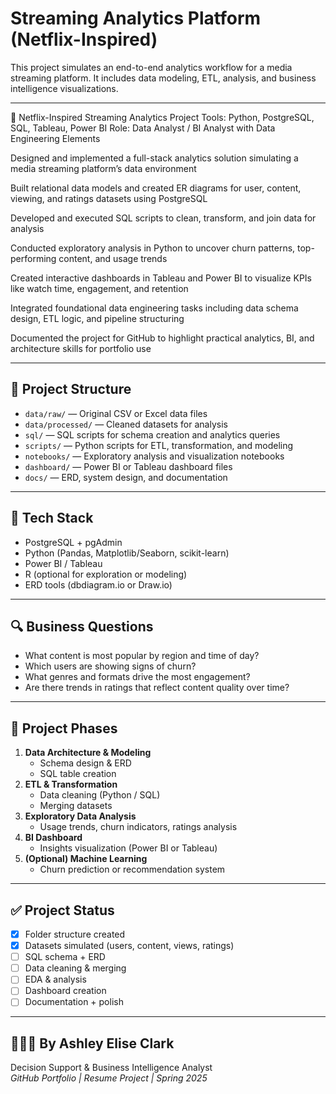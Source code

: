 # Streaming Analytics Platform (Netflix-Inspired)

This project simulates an end-to-end analytics workflow for a media streaming platform. It includes data modeling, ETL, analysis, and business intelligence visualizations.

---
📌 Netflix-Inspired Streaming Analytics Project
Tools: Python, PostgreSQL, SQL, Tableau, Power BI
Role: Data Analyst / BI Analyst with Data Engineering Elements

Designed and implemented a full-stack analytics solution simulating a media streaming platform’s data environment

Built relational data models and created ER diagrams for user, content, viewing, and ratings datasets using PostgreSQL

Developed and executed SQL scripts to clean, transform, and join data for analysis

Conducted exploratory analysis in Python to uncover churn patterns, top-performing content, and usage trends

Created interactive dashboards in Tableau and Power BI to visualize KPIs like watch time, engagement, and retention

Integrated foundational data engineering tasks including data schema design, ETL logic, and pipeline structuring

Documented the project for GitHub to highlight practical analytics, BI, and architecture skills for portfolio use

---

## 📁 Project Structure
- `data/raw/` — Original CSV or Excel data files
- `data/processed/` — Cleaned datasets for analysis
- `sql/` — SQL scripts for schema creation and analytics queries
- `scripts/` — Python scripts for ETL, transformation, and modeling
- `notebooks/` — Exploratory analysis and visualization notebooks
- `dashboard/` — Power BI or Tableau dashboard files
- `docs/` — ERD, system design, and documentation

---

## 🧰 Tech Stack
- PostgreSQL + pgAdmin
- Python (Pandas, Matplotlib/Seaborn, scikit-learn)
- Power BI / Tableau
- R (optional for exploration or modeling)
- ERD tools (dbdiagram.io or Draw.io)

---

## 🔍 Business Questions
- What content is most popular by region and time of day?
- Which users are showing signs of churn?
- What genres and formats drive the most engagement?
- Are there trends in ratings that reflect content quality over time?

---

## 📌 Project Phases
1. **Data Architecture & Modeling**
   - Schema design & ERD
   - SQL table creation
2. **ETL & Transformation**
   - Data cleaning (Python / SQL)
   - Merging datasets
3. **Exploratory Data Analysis**
   - Usage trends, churn indicators, ratings analysis
4. **BI Dashboard**
   - Insights visualization (Power BI or Tableau)
5. **(Optional) Machine Learning**
   - Churn prediction or recommendation system

---

## ✅ Project Status
- [x] Folder structure created
- [x] Datasets simulated (users, content, views, ratings)
- [ ] SQL schema + ERD
- [ ] Data cleaning & merging
- [ ] EDA & analysis
- [ ] Dashboard creation
- [ ] Documentation + polish

---

## 👩🏽‍💻 By Ashley Elise Clark
Decision Support & Business Intelligence Analyst  
*GitHub Portfolio | Resume Project | Spring 2025*
